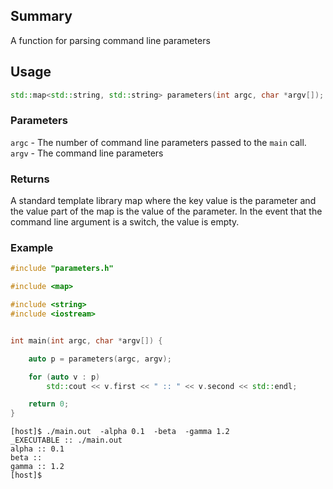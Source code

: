 ## Summary
A function for parsing command line parameters

## Usage
```c++
std::map<std::string, std::string> parameters(int argc, char *argv[]);
```
### Parameters
`argc` - The number of command line parameters passed to the `main` call.
`argv` - The command line parameters

### Returns
A standard template library map where the key value is the parameter and the value part of the map is the value of the parameter. In the event that the command line argument is a switch, the value is empty.

### Example

```C++
#include "parameters.h"

#include <map>

#include <string>
#include <iostream>


int main(int argc, char *argv[]) {

    auto p = parameters(argc, argv);

    for (auto v : p)
        std::cout << v.first << " :: " << v.second << std::endl;

    return 0;
}
```

```
[host]$ ./main.out  -alpha 0.1  -beta  -gamma 1.2
_EXECUTABLE :: ./main.out
alpha :: 0.1
beta ::
gamma :: 1.2
[host]$
```
